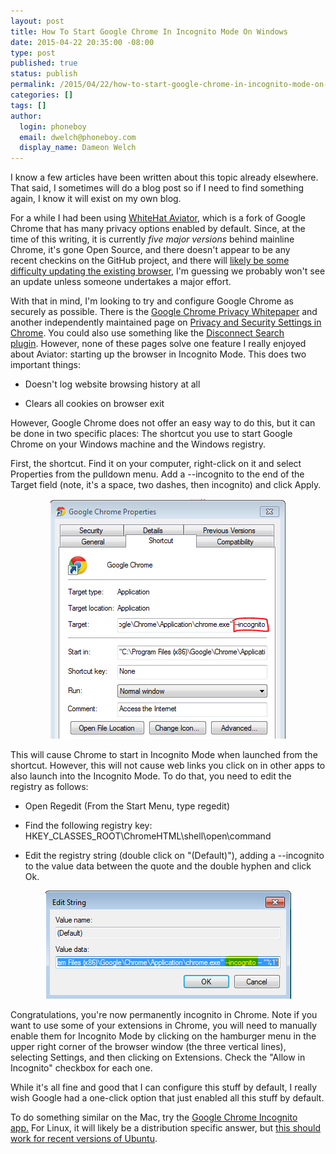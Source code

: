 ```yaml
---
layout: post
title: How To Start Google Chrome In Incognito Mode On Windows
date: 2015-04-22 20:35:00 -08:00
type: post
published: true
status: publish
permalink: /2015/04/22/how-to-start-google-chrome-in-incognito-mode-on-windows
categories: []
tags: []
author:
  login: phoneboy
  email: dwelch@phoneboy.com
  display_name: Dameon Welch
---
```

I know a few articles have been written about this topic already elsewhere. That said, I sometimes will do a blog post so if I need to find something again, I know it will exist on my own blog.

For a while I had been using [WhiteHat Aviator](https://www.whitehatsec.com/aviator/), which is a fork of Google Chrome that has many privacy options enabled by default. Since, at the time of this writing, it is currently *five major versions* behind mainline Chrome, it's gone Open Source, and there doesn't appear to be any recent checkins on the GitHub project, and there will [likely be some difficulty updating the existing browser](https://plus.google.com/+JustinSchuh/posts/69qw9wZVH8z), I'm guessing we probably won't see an update unless someone undertakes a major effort.

With that in mind, I'm looking to try and configure Google Chrome as securely as possible. There is the [Google Chrome Privacy Whitepaper](https://www.google.com/chrome/browser/privacy/whitepaper.html) and another independently maintained page on [Privacy and Security Settings in Chrome](https://noncombatant.org/2014/03/11/privacy-and-security-settings-in-chrome/). You could also use something like the [Disconnect Search plugin](https://chrome.google.com/webstore/detail/disconnect-search/hmobfennjmjnkdbklhcnnfbhfibedgkk). However, none of these pages solve one feature I really enjoyed about Aviator: starting up the browser in Incognito Mode. This does two important things:

* Doesn't log website browsing history at all

* Clears all cookies on browser exit

However, Google Chrome does not offer an easy way to do this, but it can be done in two specific places: The shortcut you use to start Google Chrome on your Windows machine and the Windows registry. 

First, the shortcut. Find it on your computer, right-click on it and select Properties from the pulldown menu. Add a --incognito to the end of the Target field (note, it's a space, two dashes, then incognito) and click Apply.

<center>
<img src="/images/19d5309b1ff516e7d0c38afdea54dd43.png">
</center>

This will cause Chrome to start in Incognito Mode when launched from the shortcut. However, this will not cause web links you click on in other apps to also launch into the Incognito Mode. To do that, you need to edit the registry as follows:

* Open Regedit (From the Start Menu, type regedit)

* Find the following registry key: HKEY_CLASSES_ROOT\ChromeHTML\shell\open\command

* Edit the registry string (double click on "(Default)"), adding a --incognito to the value data between the quote and the double hyphen and click Ok.

<center>
<img src="/images/ee385063224adb48b5cb4ccd35281f4b.png">
</center>

Congratulations, you're now permanently incognito in Chrome. Note if you want to use some of your extensions in Chrome, you will need to manually enable them for Incognito Mode by clicking on the hamburger menu in the upper right corner of the browser window (the three vertical lines), selecting Settings, and then clicking on Extensions. Check the "Allow in Incognito" checkbox for each one.

While it's all fine and good that I can configure this stuff by default, I really wish Google had a one-click option that just enabled all this stuff by default.

To do something similar on the Mac, try the [Google Chrome Incognito app.](https://github.com/willfarrell/Browsers/tree/master/Google%20Chrome%20Incognito.app) For Linux, it will likely be a distribution specific answer, but [this should work for recent versions of Ubuntu](http://askubuntu.com/questions/159630/how-do-i-make-google-chrome-open-incognito-by-default).
